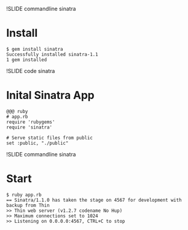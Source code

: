 !SLIDE commandline sinatra

# Install

    $ gem install sinatra
    Successfully installed sinatra-1.1
    1 gem installed


!SLIDE code sinatra
# Inital Sinatra App

    @@@ ruby
    # app.rb
    require 'rubygems'
    require 'sinatra'

    # Serve static files from public
    set :public, "./public"


!SLIDE commandline sinatra
# Start

    $ ruby app.rb
    == Sinatra/1.1.0 has taken the stage on 4567 for development with backup from Thin
    >> Thin web server (v1.2.7 codename No Hup)
    >> Maximum connections set to 1024
    >> Listening on 0.0.0.0:4567, CTRL+C to stop

